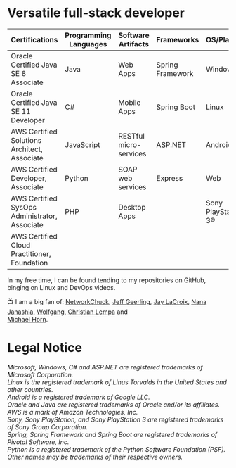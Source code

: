 # Versatile full-stack developer

| Certifications                                | Programming Languages | Software Artifacts     | Frameworks       | OS/Platforms            |
|-----------------------------------------------|-----------------------|------------------------|------------------|-------------------------|
| Oracle Certified Java SE 8 Associate          | Java                  | Web Apps               | Spring Framework | Windows                 |
| Oracle Certified Java SE 11 Developer         | C#                    | Mobile Apps            | Spring Boot      | Linux                   |
| AWS Certified Solutions Architect, Associate  | JavaScript            | RESTful micro-services | ASP.NET          | Android                 |
| AWS Certified Developer, Associate            | Python                | SOAP web services      | Express          | Web                     |
| AWS Certified SysOps Administrator, Associate | PHP                   | Desktop Apps           |                  | Sony PlayStation 3&reg; |
| AWS Certified Cloud Practitioner, Foundation  |                       |                        |                  |                         |

In my free time, I can be found tending to my repositories on GitHub, binging on Linux and DevOps videos.

📺 I am a big fan of: 
[NetworkChuck](https://www.youtube.com/@NetworkChuck), 
[Jeff Geerling](https://www.youtube.com/@JeffGeerling), 
[Jay LaCroix](https://www.youtube.com/@LearnLinuxTV), 
[Nana Janashia](https://www.youtube.com/@TechWorldwithNana), 
[Wolfgang](https://www.youtube.com/@WolfgangsChannel), 
[Christian Lempa](https://www.youtube.com/@christianlempa) and  
[Michael Horn](http://www.youtube.com/@MichaelNROH).

# Legal Notice
*Microsoft, Windows, C# and ASP.NET are registered trademarks of Microsoft Corporation.*  
*Linux is the registered trademark of Linus Torvalds in the United States and other countries.*  
*Android is a registered trademark of Google LLC.*  
*Oracle and Java are registered trademarks of Oracle and/or its affiliates.*  
*AWS is a mark of Amazon Technologies, Inc.*  
*Sony, Sony PlayStation, and Sony PlayStation 3 are registered trademarks of Sony Group Corporation.*  
*Spring, Spring Framework and Spring Boot are registered trademarks of Pivotal Software, Inc.*  
*Python is a registered trademark of the Python Software Foundation (PSF).*  
*Other names may be trademarks of their respective owners.*

<!--
### Hi there 👋
**gyk4j/gyk4j** is a ✨ _special_ ✨ repository because its `README.md` (this file) appears on your GitHub profile.

Here are some ideas to get you started:

- 🔭 I’m currently working on ...
- 🌱 I’m currently learning ...
- 👯 I’m looking to collaborate on ...
- 🤔 I’m looking for help with ...
- 💬 Ask me about ...
- 📫 How to reach me: ...
- 😄 Pronouns: ...
- ⚡ Fun fact: ...
-->
